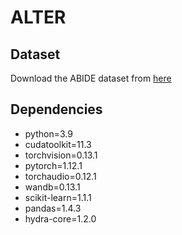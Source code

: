 # ALTER

## Dataset
Download the ABIDE dataset from [here](https://github.com/Wayfear/BrainNetworkTransformer/tree/main)

## Dependencies
- python=3.9
- cudatoolkit=11.3
- torchvision=0.13.1
- pytorch=1.12.1
- torchaudio=0.12.1
- wandb=0.13.1
- scikit-learn=1.1.1
- pandas=1.4.3
- hydra-core=1.2.0
